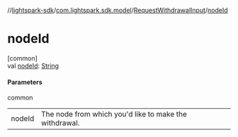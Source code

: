 //[lightspark-sdk](../../../index.md)/[com.lightspark.sdk.model](../index.md)/[RequestWithdrawalInput](index.md)/[nodeId](node-id.md)

# nodeId

[common]\
val [nodeId](node-id.md): [String](https://kotlinlang.org/api/latest/jvm/stdlib/kotlin/-string/index.html)

#### Parameters

common

| | |
|---|---|
| nodeId | The node from which you'd like to make the withdrawal. |
